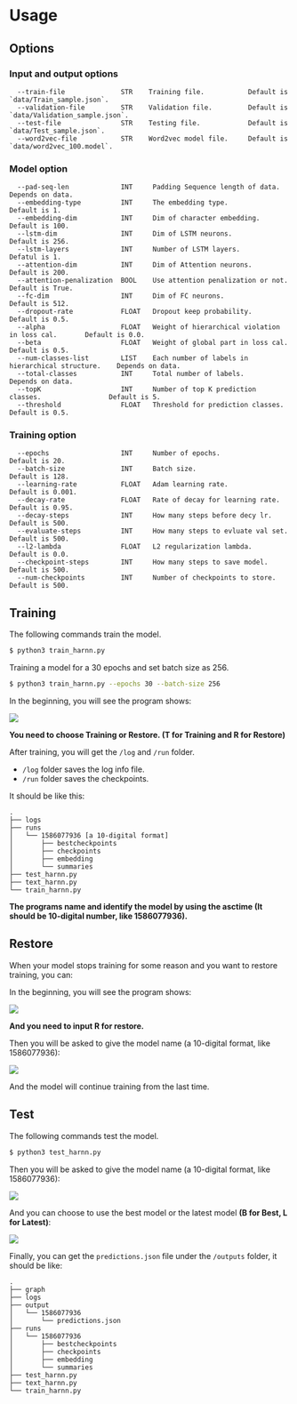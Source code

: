 # Usage

## Options

### Input and output options

```
  --train-file              STR    Training file.      		Default is `data/Train_sample.json`.
  --validation-file         STR    Validation file.      	Default is `data/Validation_sample.json`.
  --test-file               STR    Testing file.       		Default is `data/Test_sample.json`.
  --word2vec-file           STR    Word2vec model file.		Default is `data/word2vec_100.model`.
```

### Model option

```
  --pad-seq-len             INT     Padding Sequence length of data.                    Depends on data.
  --embedding-type          INT     The embedding type.                                 Default is 1.
  --embedding-dim           INT     Dim of character embedding.                         Default is 100.
  --lstm-dim                INT     Dim of LSTM neurons.                                Default is 256.
  --lstm-layers             INT     Number of LSTM layers.                              Defatul is 1.
  --attention-dim           INT     Dim of Attention neurons.                           Default is 200.
  --attention-penalization  BOOL    Use attention penalization or not.                  Default is True.
  --fc-dim                  INT     Dim of FC neurons.                                  Default is 512.
  --dropout-rate            FLOAT   Dropout keep probability.                           Default is 0.5.
  --alpha                   FLOAT   Weight of hierarchical violation in loss cal.       Default is 0.0.
  --beta                    FLOAT   Weight of global part in loss cal.                  Default is 0.5.
  --num-classes-list        LIST    Each number of labels in hierarchical structure.    Depends on data.
  --total-classes           INT     Total number of labels.                             Depends on data.
  --topK                    INT     Number of top K prediction classes.                 Default is 5.
  --threshold               FLOAT   Threshold for prediction classes.                   Default is 0.5.
```

### Training option

```
  --epochs                  INT     Number of epochs.                       Default is 20.
  --batch-size              INT     Batch size.                             Default is 128.
  --learning-rate           FLOAT   Adam learning rate.                     Default is 0.001.
  --decay-rate              FLOAT   Rate of decay for learning rate.        Default is 0.95.
  --decay-steps             INT     How many steps before decy lr.          Default is 500.
  --evaluate-steps          INT     How many steps to evluate val set.      Default is 500.
  --l2-lambda               FLOAT   L2 regularization lambda.               Default is 0.0.
  --checkpoint-steps        INT     How many steps to save model.           Default is 500.
  --num-checkpoints         INT     Number of checkpoints to store.         Default is 500.
```

## Training

The following commands train the model.

```bash
$ python3 train_harnn.py
```

Training a model for a 30 epochs and set batch size as 256.

```bash
$ python3 train_harnn.py --epochs 30 --batch-size 256
```

In the beginning, you will see the program shows:

![](https://live.staticflickr.com/65535/49737484641_a1fca341c6_o.png)

**You need to choose Training or Restore. (T for Training and R for Restore)**

After training, you will get the `/log` and  `/run` folder.

- `/log` folder saves the log info file.
- `/run` folder saves the checkpoints.

It should be like this:

```text
.
├── logs
├── runs
│   └── 1586077936 [a 10-digital format]
│       ├── bestcheckpoints
│       ├── checkpoints
│       ├── embedding
│       └── summaries
├── test_harnn.py
├── text_harnn.py
└── train_harnn.py
```

**The programs name and identify the model by using the asctime (It should be 10-digital number, like 1586077936).** 

## Restore

When your model stops training for some reason and you want to restore training, you can:

In the beginning, you will see the program shows:

![](https://live.staticflickr.com/65535/49737999667_b6cd3e0f94_o.png)

**And you need to input R for restore.**

Then you will be asked to give the model name (a 10-digital format, like 1586077936):

![](https://live.staticflickr.com/65535/49737156823_a5945fa958_o.png)

And the model will continue training from the last time.

## Test

The following commands test the model.

```bash
$ python3 test_harnn.py
```

Then you will be asked to give the model name (a 10-digital format, like 1586077936):

![](https://live.staticflickr.com/65535/49737165843_56b8a25363_o.png)

And you can choose to use the best model or the latest model **(B for Best, L for Latest)**:

![](https://live.staticflickr.com/65535/49737168723_08a512aea8_o.png)

Finally, you can get the `predictions.json` file under the `/outputs`  folder, it should be like:

```text
.
├── graph
├── logs
├── output
│   └── 1586077936
│       └── predictions.json
├── runs
│   └── 1586077936
│       ├── bestcheckpoints
│       ├── checkpoints
│       ├── embedding
│       └── summaries
├── test_harnn.py
├── text_harnn.py
└── train_harnn.py
```

